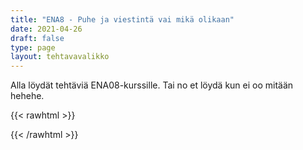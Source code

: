 ```yaml
---
title: "ENA8 - Puhe ja viestintä vai mikä olikaan"
date: 2021-04-26
draft: false
type: page
layout: tehtavavalikko
---
```


Alla löydät tehtäviä ENA08-kurssille. Tai no et löydä kun ei oo mitään hehehe.


{{< rawhtml >}}
<style>
#hello{
    background: url(/img/kansikuvat/kurssivalikot/ena8.jpg)
}
</style>
{{< /rawhtml >}}
